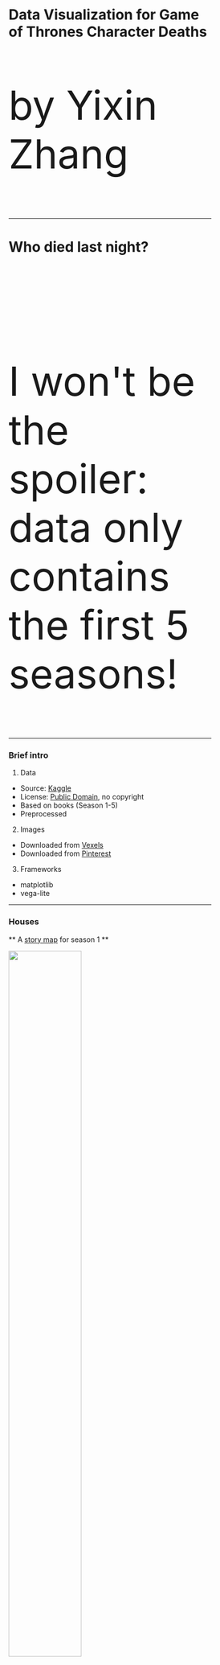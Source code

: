 # Data Visualization for Game of Thrones Character Deaths

<p style="font-size:80px;">by Yixin Zhang</p>   

---

# Who died last night?

<br>
<br>
<br>
<br>
<br>
<br>


<p class="fragment" style="font-size:80px;">I won't be the spoiler: data only contains the first 5 seasons!</p>

---

### Brief intro
1. Data
  * Source: [Kaggle](https://www.kaggle.com/mylesoneill/game-of-thrones)
  * License: [Public Domain](https://creativecommons.org/publicdomain/zero/1.0/), no copyright
  * Based on books (Season 1-5)
  * Preprocessed
2. Images
  * Downloaded from [Vexels](https://www.vexels.com/vectors/preview/78080/game-of-thrones-houses)
  * Downloaded from [Pinterest](https://www.pinterest.com/pin/221450506656593446/)
3. Frameworks
  * matplotlib
  * vega-lite

---

### Houses

** A [story map](http://viewers-guide.hbo.com/game-of-thrones/season-1/episode-1/map/location/68/volantis-free-city) for season 1 **

<html>
<head>
<style>
* {
  box-sizing: border-box;
}

.column0 {
  float: left;
  width: 100%;
  padding: 5px;
}

/* Clearfix (clear floats) */
.row0::after {
  content: "";
  clear: both;
  display: table;
}
</style>
</head>
<body>

<div class="row0">
  <div class="column0">
    <img src="./fig/houses_intro.jpg" style="width:60%">
  </div>

</div>

</body>
</html>

---

<html>
<head>
<style>
* {
  box-sizing: border-box;
}

.column2 {
  float: left;
  width: 50%;
  padding: 5px;
}

/* Clearfix (clear floats) */
.row2::after {
  content: "";
  clear: both;
  display: table;
}
</style>
</head>
<body>

<h2>Summary of Nobility</h2>
<p>Mentioned deaths of nobility and common people are almost same.</p>

<div class="row2">
  <div class="column2">
    <img src="./fig/nobility_deaths_pie.jpg"  style="width:100%">
  </div>
  <div class="column2">
    <img src="./fig/alleg_deaths_pie.jpg" style="width:100%">
  </div>
</div>

</body>
</html>

---

<html>
<head>
<style>
* {
  box-sizing: border-box;
}

.column3 {
  float: left;
  width: 33.33%;
  padding: 5px;
}

/* Clearfix (clear floats) */
.row3::after {
  content: "";
  clear: both;
  display: table;
}
</style>
</head>
<body>

<h2>gender of deaths</h2>
<p>Gender distribution for nobility and common people is almost the same.</p>

<div class="row3">
  <div class="column3">
    <img src="./fig/gender_all_deaths_pie.jpg" alt="all" style="width:100%">
  </div>
  <div class="column3">
    <img src="./fig/gender_nobility_deaths_pie.jpg" alt="nob" style="width:100%">
  </div>
  <div class="column3">
    <img src="./fig/gender_commonility_deaths_pie.jpg" alt="com" style="width:100%">
  </div>
</div>

</body>
</html>

---

### Deaths in Each Year

|   Year   |     Deaths    |  
|----------|:-------------:|
| 297      |  3            |
| 298      |    46  |
| 299 | 156 |
|300|100|
|Unknown|612|

** In the following, unknown year is set to 301 and unknown book/chapter is set to 0. ** 

<html>
<head>
<style>
* {
  box-sizing: border-box;
}

.column0 {
  float: left;
  width: 100%;
  padding: 5px;
}

/* Clearfix (clear floats) */
.row0::after {
  content: "";
  clear: both;
  display: table;
}
</style>
</head>
<body>

<div class="row0">
  <div class="column0">
    <img src="./fig/all_death_years.jpg" style="width:30%">
  </div>

</div>

</body>
</html>
